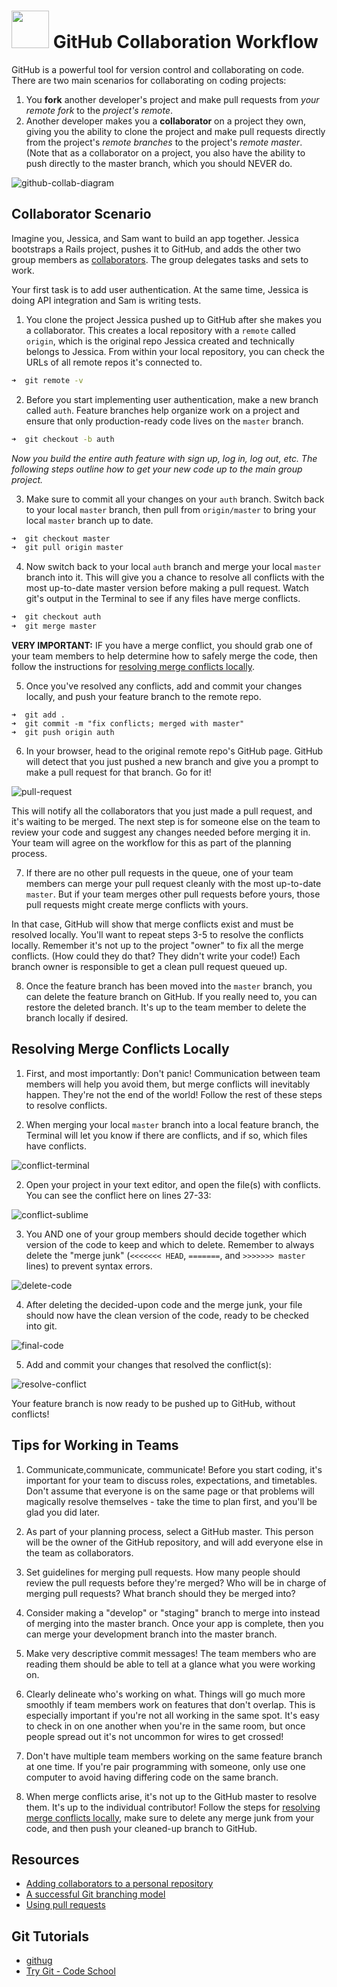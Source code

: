 # <img src="https://cloud.githubusercontent.com/assets/7833470/10899314/63829980-8188-11e5-8cdd-4ded5bcb6e36.png" height="60"> GitHub Collaboration Workflow

GitHub is a powerful tool for version control and collaborating on code. There are two main scenarios for collaborating on coding projects:

1. You **fork** another developer's project and make pull requests from *your remote fork* to the *project's remote*.
2. Another developer makes you a **collaborator** on a project they own, giving you the ability to clone the project and make pull requests directly from the project's *remote branches* to the project's *remote master*. (Note that as a collaborator on a project, you also have the ability to push directly to the master branch, which you should NEVER do.

![github-collab-diagram](https://cloud.githubusercontent.com/assets/7833470/12072895/69abd404-b0b1-11e5-8d8c-4ff54c13b0a0.png)

## Collaborator Scenario

Imagine you, Jessica, and Sam want to build an app together. Jessica bootstraps a Rails project, pushes it to GitHub, and adds the other two group members as <a href="https://help.github.com/articles/adding-collaborators-to-a-personal-repository">collaborators</a>. The group delegates tasks and sets to work.

Your first task is to add user authentication. At the same time, Jessica is doing API integration and Sam is writing tests.

1. You clone the project Jessica pushed up to GitHub after she makes you a collaborator. This creates a local repository with a `remote` called `origin`, which is the original repo Jessica created and technically belongs to Jessica. From within your local repository, you can check the URLs of all remote repos it's connected to.

  ```zsh
  ➜  git remote -v
  ```

2. Before you start implementing user authentication, make a new branch called `auth`. Feature branches help organize work on a project and ensure that only production-ready code lives on the `master` branch.

  ```zsh
  ➜  git checkout -b auth
  ```

  *Now you build the entire auth feature with sign up, log in, log out, etc. The following steps outline how to get your new code up to the main group project.*

3. Make sure to commit all your changes on your `auth` branch. Switch back to your local `master` branch, then pull from `origin/master` to bring your local `master` branch up to date.

  ```zsh
  ➜  git checkout master
  ➜  git pull origin master
  ```

4. Now switch back to your local `auth` branch and merge your local `master` branch into it. This will give you a chance to resolve all conflicts with the most up-to-date master version before making a pull request. Watch git's output in the Terminal to see if any files have merge conflicts.

  ```zsh
  ➜  git checkout auth
  ➜  git merge master
  ```

  **VERY IMPORTANT:** IF you have a merge conflict, you should grab one of your team members to help determine how to safely merge the code, then follow the instructions for [resolving merge conflicts locally](#resolving-merge-conflicts-locally).

5. Once you've resolved any conflicts, add and commit your changes locally, and push your feature branch to the remote repo.

  ```
  ➜  git add .
  ➜  git commit -m "fix conflicts; merged with master"
  ➜  git push origin auth
  ```

6. In your browser, head to the original remote repo's GitHub page. GitHub will detect that you just pushed a new branch and give you a prompt to make a pull request for that branch. Go for it!

  ![pull-request](https://cloud.githubusercontent.com/assets/7833470/12072813/76841710-b0aa-11e5-9644-4f840081c986.png)

  This will notify all the collaborators that you just made a pull request, and it's waiting to be merged. The next step is for someone else on the team to review your code and suggest any changes needed before merging it in. Your team will agree on the workflow for this as part of the planning process.

7. If there are no other pull requests in the queue, one of your team members can merge your pull request cleanly with the most up-to-date `master`. But if your team merges other pull requests before yours, those pull requests might create merge conflicts with yours.

  In that case, GitHub will show that merge conflicts exist and must be resolved locally. You'll want to repeat steps 3-5 to resolve the conflicts locally. Remember it's not up to the project "owner" to fix all the merge conflicts. (How could they do that? They didn't write your code!) Each branch owner is responsible to get a clean pull request queued up.

8. Once the feature branch has been moved into the `master` branch, you can delete the feature branch on GitHub. If you really need to, you can restore the deleted branch. It's up to the team member to delete the branch locally if desired.   

## Resolving Merge Conflicts Locally
1. First, and most importantly: Don't panic! Communication between team members will help you avoid them, but merge conflicts will inevitably happen. They're not the end of the world! Follow the rest of these steps to resolve conflicts.

1. When merging your local `master` branch into a local feature branch, the Terminal will let you know if there are conflicts, and if so, which files have conflicts.

  ![conflict-terminal](https://cloud.githubusercontent.com/assets/7833470/12072814/7a636df4-b0aa-11e5-98b0-0e31b37dc41d.png)

2. Open your project in your text editor, and open the file(s) with conflicts. You can see the conflict here on lines 27-33:

  ![conflict-sublime](https://cloud.githubusercontent.com/assets/7833470/12072816/813bd576-b0aa-11e5-9b22-b6b41302f9fa.png)

3. You AND one of your group members should decide together which version of the code to keep and which to delete. Remember to always delete the "merge junk" (`<<<<<<< HEAD`, `=======`, and `>>>>>>> master` lines) to prevent syntax errors.

  ![delete-code](https://cloud.githubusercontent.com/assets/7833470/12072817/842c5cce-b0aa-11e5-9c9a-9eecb678a7ad.png)

4. After deleting the decided-upon code and the merge junk, your file should now have the clean version of the code, ready to be checked into git.

  ![final-code](https://cloud.githubusercontent.com/assets/7833470/12072818/8760301e-b0aa-11e5-8248-9201c1d70153.png)

5. Add and commit your changes that resolved the conflict(s):

  ![resolve-conflict](https://cloud.githubusercontent.com/assets/7833470/12072819/898221a4-b0aa-11e5-84ec-f6a1bedaa6de.png)

  Your feature branch is now ready to be pushed up to GitHub, without conflicts!

## Tips for Working in Teams
1. Communicate,communicate, communicate! Before you start coding, it's important for your team to discuss roles, expectations, and timetables. Don't assume that everyone is on the same page or that problems will magically resolve themselves - take the time to plan first, and you'll be glad you did later.

2. As part of your planning process, select a GitHub master. This person will be the owner of the GitHub repository, and will add everyone else in the team as collaborators.

3. Set guidelines for merging pull requests. How many people should review the pull requests before they're merged? Who will be in charge of merging pull requests? What branch should they be merged into?

4. Consider making a "develop" or "staging" branch to merge into instead of merging into the master branch. Once your app is complete, then you can merge your development branch into the master branch.

5. Make very descriptive commit messages! The team members who are reading them should be able to tell at a glance what you were working on.

6. Clearly delineate who's working on what. Things will go much more smoothly if team members work on features that don't overlap. This is especially important if you're not all working in the same spot. It's easy to check in on one another when you're in the same room, but once people spread out it's not uncommon for wires to get crossed!

7. Don't have multiple team members working on the same feature branch at one time. If you're pair programming with someone, only use one computer to avoid having differing code on the same branch.

8. When merge conflicts arise, it's not up to the GitHub master to resolve them. It's up to the individual contributor! Follow the steps for [resolving merge conflicts locally](#resolving-merge-conflicts-locally), make sure to delete any merge junk from your code, and then push your cleaned-up branch to GitHub.  


## Resources

* <a href="https://help.github.com/articles/adding-collaborators-to-a-personal-repository">Adding collaborators to a personal repository</a>
* <a href="http://nvie.com/posts/a-successful-git-branching-model">A successful Git branching model</a>
* <a href="https://help.github.com/articles/using-pull-requests">Using pull requests</a>

## Git Tutorials

* <a href="https://github.com/Gazler/githug">githug</a>
* <a href="https://www.codeschool.com/courses/try-git">Try Git - Code School</a>
